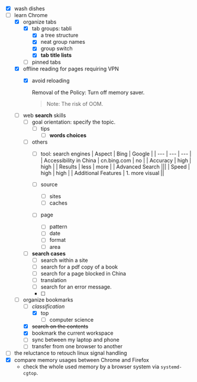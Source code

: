 - [x] wash dishes
-	[ ] learn Chrome 
	-	[x] organize tabs 
		-	[x] tab groups: tabli
			-	[x] a tree structure 		 
			-	[x] neat group names 
			-	[x] group switch
			-	[x] **tab title lists**
		-	[ ] pinned tabs 
	-	[x] offline reading for pages requiring VPN
		-	[x] avoid reloading 
	
			Removal of the Policy: Turn off memory saver.
			>	Note: The risk of OOM.

						
	-	[ ] web **search** skills
		-	[ ] goal orientation: specify the topic.
			-	[ ] tips 
				-	[ ] **words choices** 
		-	[ ] others	
			-	[ ] tool: search engines
				| Aspect | Bing | Google |
				| --- | --- | --- |
				| Accessibility in China | cn.bing.com | no |
				| Accuracy | high | high |
				| Results | less | more |
				| Advanced Search |||
				| Speed | high | high |
				| Additional Features | 1. more visual ||
			
			-	[ ] source
				-	[ ] sites
				-	[ ] caches 
			-	[ ] page
				-	[ ] pattern
				-	[ ] date
				-	[ ] format 
				-	[ ] area
		-	[ ] **search cases**
			-	[ ] search within a site
			-	[ ] search for a pdf copy of a book
			-	[ ] search for a page blocked in China  
			-	[ ] translation
			-	[ ] search for an error message.
			-	[ ] 
	-	[ ] organize bookmarks
		-	[ ] *classification*
			-	[x] top 
				-	[ ] computer science 
		-	[x] ~~search on the contents~~
		-	[x] bookmark the current workspace
		-	[ ] sync between my laptop and phone
		-	[ ] transfer from one browser to another 
- [ ] the reluctance to retouch linux signal handling
- [x] compare memory usages between Chrome and Firefox
  - check the whole used memory by a browser system via `systemd-cgtop`. 


<!--stackedit_data:
eyJoaXN0b3J5IjpbLTE3NjA4MDQ5NjksLTEyMzA5NDA4MTIsMT
Q1ODI4MTQwOSwtMTc5OTU4NDcxNyw1MDk3ODMwMzQsLTg5OTM4
OTc0NSwxODU1MTM0OTkwXX0=
-->